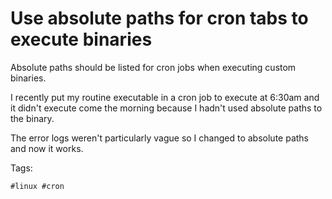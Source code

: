 # Use absolute paths for cron tabs to execute binaries
Absolute paths should be listed for cron jobs when executing custom
binaries.

I recently put my routine executable in a cron job to execute at 6:30am
and it didn't execute come the morning because I hadn't used absolute
paths to the binary.

The error logs weren't particularly vague so I changed to absolute
paths and now it works.

Tags:

    #linux #cron
